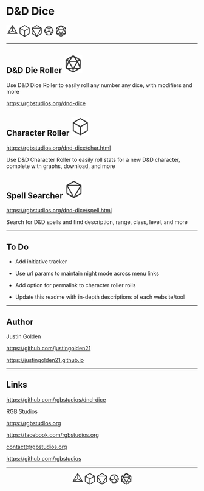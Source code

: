
<p align="center" >
  
# D&D Dice<br>
  <img src="img/d4.svg" width="32px"><img src="img/d6.svg" width="32px"><img src="img/d8.svg" width="32px"><img src="img/d12.svg" width="32px"><img src="img/d20.svg" width="32px"></p>
  
<hr>

## D&D Die Roller <img src="img/d20.svg" width="48px">


Use D&D Dice Roller to easily roll any number any dice, with modifiers and more

https://rgbstudios.org/dnd-dice

## Character Roller <img src="img/d6.svg" width="48px">

https://rgbstudios.org/dnd-dice/char.html

Use D&D Character Roller to easily roll stats for a new D&D character, complete with graphs, download, and more

## Spell Searcher <img src="img/d8.svg" width="48px">

https://rgbstudios.org/dnd-dice/spell.html

Search for D&D spells and find description, range, class, level, and more

<hr>

## To Do

- Add initiative tracker

- Use url params to maintain night mode across menu links

- Add option for permalink to character roller rolls

- Update this readme with in-depth descriptions of each website/tool

<hr>

## Author

Justin Golden

https://github.com/justingolden21

https://justingolden21.github.io

<hr>

## Links

https://github.com/rgbstudios/dnd-dice

RGB Studios

https://rgbstudios.org

https://facebook.com/rgbstudios.org

<a href="mailto:contact@rgbstudios.org">contact@rgbstudios.org</a>

https://github.com/rgbstudios

<hr>

<p align="center"><img src="img/d4.svg" width="32px"><img src="img/d6.svg" width="32px"><img src="img/d8.svg" width="32px"><img src="img/d12.svg" width="32px"><img src="img/d20.svg" width="32px"></p>
